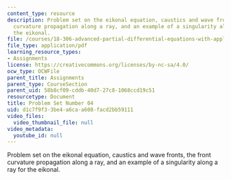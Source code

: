 ```yaml
---
content_type: resource
description: Problem set on the eikonal equation, caustics and wave fronts, the front
  curvature propagation along a ray, and an example of a singularity along a ray for
  the eikonal.
file: /courses/18-306-advanced-partial-differential-equations-with-applications-fall-2009/d1c7f9f33be4a6caa608facd2bb59111_MIT18_306f09_pset04_ProblemSet200904.pdf
file_type: application/pdf
learning_resource_types:
- Assignments
license: https://creativecommons.org/licenses/by-nc-sa/4.0/
ocw_type: OCWFile
parent_title: Assignments
parent_type: CourseSection
parent_uid: 58b8cf09-cddb-40d7-27c8-1068ccd19c51
resourcetype: Document
title: Problem Set Number 04
uid: d1c7f9f3-3be4-a6ca-a608-facd2bb59111
video_files:
  video_thumbnail_file: null
video_metadata:
  youtube_id: null
---
```

Problem set on the eikonal equation, caustics and wave fronts, the front curvature propagation along a ray, and an example of a singularity along a ray for the eikonal.
